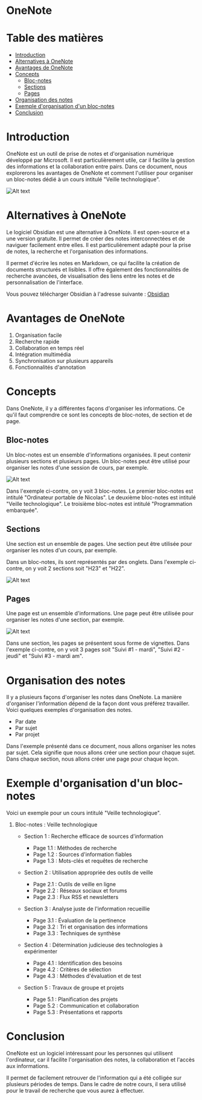 # OneNote <!-- omit in toc -->

# Table des matières <!-- omit in toc -->
- [Introduction](#introduction)
- [Alternatives à OneNote](#alternatives-à-onenote)
- [Avantages de OneNote](#avantages-de-onenote)
- [Concepts](#concepts)
  - [Bloc-notes](#bloc-notes)
  - [Sections](#sections)
  - [Pages](#pages)
- [Organisation des notes](#organisation-des-notes)
- [Exemple d'organisation d'un bloc-notes](#exemple-dorganisation-dun-bloc-notes)
- [Conclusion](#conclusion)


# Introduction

OneNote est un outil de prise de notes et d'organisation numérique développé par Microsoft. Il est particulièrement utile, car il facilite la gestion des informations et la collaboration entre pairs. Dans ce document, nous explorerons les avantages de OneNote et comment l'utiliser pour organiser un bloc-notes dédié à un cours intitulé "Veille technologique".

![Alt text](assets/onenote_mainscreen.png)

# Alternatives à OneNote
Le logiciel Obsidian est une alternative à OneNote. Il est open-source et a une version gratuite. Il permet de créer des notes interconnectées et de naviguer facilement entre elles. Il est particulièrement adapté pour la prise de notes, la recherche et l'organisation des informations.

Il permet d'écrire les notes en Markdown, ce qui facilite la création de documents structurés et lisibles. Il offre également des fonctionnalités de recherche avancées, de visualisation des liens entre les notes et de personnalisation de l'interface.

Vous pouvez télécharger Obsidian à l'adresse suivante : [Obsidian](https://github.com/obsidianmd/obsidian-releases)

# Avantages de OneNote

1. Organisation facile
2. Recherche rapide
3. Collaboration en temps réel
4. Intégration multimédia
5. Synchronisation sur plusieurs appareils
6. Fonctionnalités d'annotation

# Concepts
Dans OneNote, il y a différentes façons d'organiser les informations. Ce qu'il faut comprendre ce sont les concepts de bloc-notes, de section et de page.

## Bloc-notes
Un bloc-notes est un ensemble d'informations organisées. Il peut contenir plusieurs sections et plusieurs pages. Un bloc-notes peut être utilisé pour organiser les notes d'une session de cours, par exemple.

![Alt text](assets/onenote_notebooks.png)

Dans l'exemple ci-contre, on y voit 3 bloc-notes. Le premier bloc-notes est intitulé "Ordinateur portable de Nicolas". Le deuxième bloc-notes est intitulé "Veille technologique". Le troisième bloc-notes est intitulé "Programmation embarquée".

## Sections
Une section est un ensemble de pages. Une section peut être utilisée pour organiser les notes d'un cours, par exemple.

Dans un bloc-notes, ils sont représentés par des onglets. Dans l'exemple ci-contre, on y voit 2 sections soit "H23" et "H22".

![Alt text](assets/onenote_sections.png)

## Pages
Une page est un ensemble d'informations. Une page peut être utilisée pour organiser les notes d'une section, par exemple.

![Alt text](assets/onenote_pages.png)

Dans une section, les pages se présentent sous forme de vignettes. Dans l'exemple ci-contre, on y voit 3 pages soit "Suivi #1 - mardi", "Suivi #2 - jeudi" et "Suivi #3 - mardi am".

# Organisation des notes
Il y a plusieurs façons d'organiser les notes dans OneNote. La manière d'organiser l'information dépend de la façon dont vous préférez travailler. Voici quelques exemples d'organisation des notes.

- Par date
- Par sujet
- Par projet

Dans l'exemple présenté dans ce document, nous allons organiser les notes par sujet. Cela signifie que nous allons créer une section pour chaque sujet. Dans chaque section, nous allons créer une page pour chaque leçon.

# Exemple d'organisation d'un bloc-notes
Voici un exemple pour un cours intitulé "Veille technologique".

1. Bloc-notes : Veille technologique
   - Section 1 : Recherche efficace de sources d'information
       - Page 1.1 : Méthodes de recherche
       - Page 1.2 : Sources d'information fiables
       - Page 1.3 : Mots-clés et requêtes de recherche

   - Section 2 : Utilisation appropriée des outils de veille
       - Page 2.1 : Outils de veille en ligne
       - Page 2.2 : Réseaux sociaux et forums
       - Page 2.3 : Flux RSS et newsletters

   - Section 3 : Analyse juste de l'information recueillie
       - Page 3.1 : Évaluation de la pertinence
       - Page 3.2 : Tri et organisation des informations
       - Page 3.3 : Techniques de synthèse

   - Section 4 : Détermination judicieuse des technologies à expérimenter
       - Page 4.1 : Identification des besoins
       - Page 4.2 : Critères de sélection
       - Page 4.3 : Méthodes d'évaluation et de test

   - Section 5 : Travaux de groupe et projets
       - Page 5.1 : Planification des projets
       - Page 5.2 : Communication et collaboration
       - Page 5.3 : Présentations et rapports

# Conclusion

OneNote est un logiciel intéressant pour les personnes qui utilisent l'ordinateur, car il facilite l'organisation des notes, la collaboration et l'accès aux informations.

Il permet de facilement retrouver de l'information qui a été colligée sur plusieurs périodes de temps. Dans le cadre de notre cours, il sera utilisé pour le travail de recherche que vous aurez à effectuer.

